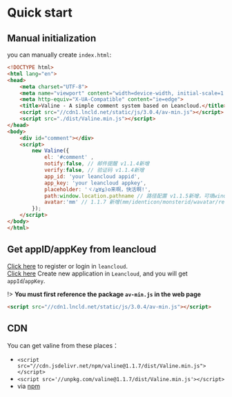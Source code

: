 # Quick start

## Manual initialization
you can manually create `index.html`:
```html
<!DOCTYPE html>
<html lang="en">
<head>
    <meta charset="UTF-8">
    <meta name="viewport" content="width=device-width, initial-scale=1.0">
    <meta http-equiv="X-UA-Compatible" content="ie=edge">
    <title>Valine - A simple comment system based on Leancloud.</title>
    <script src="//cdn1.lncld.net/static/js/3.0.4/av-min.js"></script>
    <script src="./dist/Valine.min.js"></script>
</head>
<body>
    <div id="comment"></div>
    <script>
        new Valine({
            el: '#comment' ,
            notify:false, // 邮件提醒 v1.1.4新增
            verify:false, // 验证码 v1.1.4新增
            app_id: 'your leancloud appid',
            app_key: 'your leancloud appkey',
            placeholder: 'ヾﾉ≧∀≦)o来啊，快活啊!',
            path:window.location.pathname // 路径配置 v1.1.5新增，可填window.location.href
            avatar:'mm' // 1.1.7 新增(mm/identicon/monsterid/wavatar/retro/'') https://github.com/xCss/Valine/wiki/avatar-setting-for-valine
        });
    </script>
</body>
</html>
```
## Get appID/appKey from leancloud
[Click here](https://leancloud.cn/dashboard/login.html#/signup) to register or login in `leancloud`.  
[Click here](https://leancloud.cn/dashboard/applist.html#/newapp) Create new application in `Leancloud`, and you will get `appId`/`appKey`.

!>  **You must first reference the package `av-min.js` in the web page**
```html
<script src="//cdn1.lncld.net/static/js/3.0.4/av-min.js"></script>
```

## CDN
You can get valine from these places：
- `<script src="//cdn.jsdelivr.net/npm/valine@1.1.7/dist/Valine.min.js"></script>`
- `<script src='//unpkg.com/valine@1.1.7/dist/Valine.min.js'></script>`
- via [npm](https://www.npmjs.com/package/valine)
